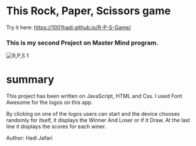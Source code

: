 # This Rock, Paper, Scissors game

Try it here: https://1001hadi.github.io/R-P-S-Game/

### This is my second Project on Master Mind program.

![R,P,S 1](https://user-images.githubusercontent.com/62669085/197292171-c882a126-cae5-4eb9-9b86-b799c45f3360.jpg)


# summary

This project has been written on JavaScript, HTML and Css.
I used Font Awesome for the logos on this app.

By clicking on one of the logos users can start and the device chooses randomly for itself, it displays the Winner And Loser or if it Draw. At the last line it displays the scores for each winer.

Author: Hadi Jafari
